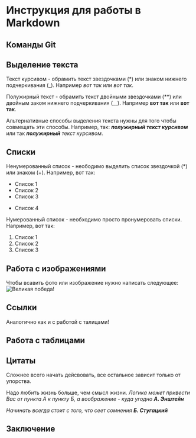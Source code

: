 # Инструкция для работы в Markdown

## Команды Git

## Выделение текста

Текст курсивом - обрамить текст звездочками (*) или знаком нижнего подчеркивания (_). Например *вот так* или _вот так_.

Полужирный текст - обрамить текст двойными звездочками (**) или двойным заком нижнего подчеркивания (__). Например **вот так** или __вот так__.

Альтернативные способы выделения текста нужны для того чтобы совмещать эти способы. Например, так: _**полужирный текст курсивом**_ или так _**полужирный** текст курсивом_.

## Списки


Ненумерованный список - неободимо выделить список звездочкой (*) или знаком (+). Например, вот так:
* Список 1
* Список 2
* Список 3
+ Список 4

Нумерованный список - необходимо просто пронумеровать списки. Например, вот так:
1. Список 1
2. Список 2
3. Список 3

## Работа с изображениями

Чтобы всавить фото или изображение нужно написать следующее:
![Великая победа!](Pobeda.jpg)

## Ссылки

Аналогично как и с работой с талицами!


## Работа с таблицами

## Цитаты

Сложнее всего начать дейсвовать, все остальное зависит только от упорства.

Надо любить жизнь больше, чем смысл жизни.
*Логика может привести Вас от пункта А к пункту Б, а воображение - куда угодно* _**А. Энштейн**_

*Начинать всегда стоит с того, что сеет сомнения* _**Б. Стугацкий**_

## Заключение
